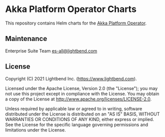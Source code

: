 # Akka Platform Operator Charts

This repository contains Helm charts for the [Akka Platform Operator](https://developer.lightbend.com/docs/akka-platform-guide/deployment/).

## Maintenance

Enterprise Suite Team <es-all@lightbend.com>

## License

Copyright (C) 2021 Lightbend Inc. (https://www.lightbend.com).

Licensed under the Apache License, Version 2.0 (the "License"); you may not use this project except in compliance with the License. You may obtain a copy of the License at http://www.apache.org/licenses/LICENSE-2.0.

Unless required by applicable law or agreed to in writing, software distributed under the License is distributed on an "AS IS" BASIS, WITHOUT WARRANTIES OR CONDITIONS OF ANY KIND, either express or implied. See the License for the specific language governing permissions and limitations under the License.
